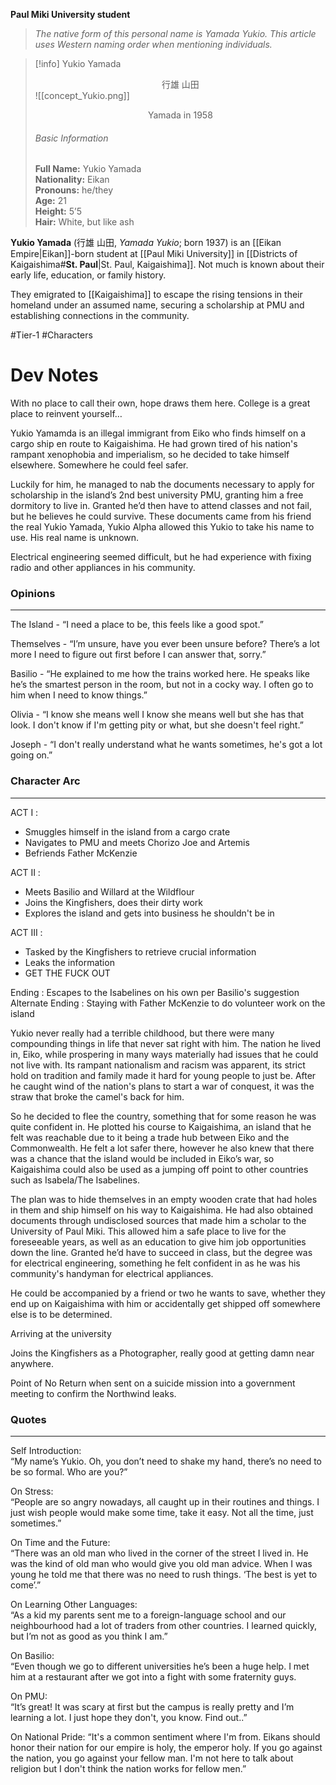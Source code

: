 **Paul Miki University student**

>*The native form of this personal name is Yamada Yukio. This article uses Western naming order when mentioning individuals.*

>[!info] Yukio Yamada</br><center>行雄 山田</center>
>![[concept_Yukio.png]]
><center>Yamada in 1958</center>
><h6>Basic Information</h6>
><b>Full Name:</b> Yukio Yamada</br>
><b>Nationality:</b> Eikan</br>
><b>Pronouns:</b> he/they</br>
><b>Age:</b> 21</br>
><b>Height:</b> 5’5</br>
><b>Hair:</b> White, but like ash

**Yukio Yamada** (行雄 山田, *Yamada Yukio*; born 1937) is an [[Eikan Empire|Eikan]]-born student at [[Paul Miki University]] in [[Districts of Kaigaishima#**St. Paul**|St. Paul, Kaigaishima]]. Not much is known about their early life, education, or family history.

They emigrated to [[Kaigaishima]] to escape the rising tensions in their homeland under an assumed name, securing a scholarship at PMU and establishing connections in the community.

#Tier-1 #Characters
# Dev Notes

With no place to call their own, hope draws them here.
College is a great place to reinvent yourself…  

Yukio Yamamda is an illegal immigrant from Eiko who finds himself on a cargo ship en route to Kaigaishima. He had grown tired of his nation's rampant xenophobia and imperialism, so he decided to take himself elsewhere. Somewhere he could feel safer.  

Luckily for him, he managed to nab the documents necessary to apply for scholarship in the island’s 2nd best university PMU, granting him a free dormitory to live in. Granted he’d then have to attend classes and not fail, but he believes he could survive. These documents came from his friend the real Yukio Yamada, Yukio Alpha allowed this Yukio to take his name to use. His real name is unknown.  
  
Electrical engineering seemed difficult, but he had experience with fixing radio and other appliances in his community.  
  
### Opinions
___
  
The Island - “I need a place to be, this feels like a good spot.”

Themselves - “I’m unsure, have you ever been unsure before? There’s a lot more I need to figure out first before I can answer that, sorry.”
  
Basilio - “He explained to me how the trains worked here. He speaks like he’s the smartest person in the room, but not in a cocky way. I often go to him when I need to know things.”
  
Olivia - “I know she means well I know she means well but she has that look. I don't know if I'm getting pity or what, but she doesn't feel right.”
  
Joseph - “I don't really understand what he wants sometimes, he's got a lot going on.”  
  
### Character Arc
---
ACT I :  
- Smuggles himself in the island from a cargo crate  
- Navigates to PMU and meets Chorizo Joe and Artemis  
- Befriends Father McKenzie  
  
ACT II :  
- Meets Basilio and Willard at the Wildflour  
- Joins the Kingfishers, does their dirty work  
- Explores the island and gets into business he shouldn't be in  
  
ACT III :  
- Tasked by the Kingfishers to retrieve crucial information  
- Leaks the information  
- GET THE FUCK OUT  
  
Ending : Escapes to the Isabelines on his own per Basilio's suggestion  
Alternate Ending : Staying with Father McKenzie to do volunteer work on the island
  
Yukio never really had a terrible childhood, but there were many compounding things in life that never sat right with him. The nation he lived in, Eiko, while prospering in many ways materially had issues that he could not live with. Its rampant nationalism and racism was apparent, its strict hold on tradition and family made it hard for young people to just be. After he caught wind of the nation's plans to start a war of conquest, it was the straw that broke the camel's back for him.  
  
So he decided to flee the country, something that for some reason he was quite confident in. He plotted his course to Kaigaishima, an island that he felt was reachable due to it being a trade hub between Eiko and the Commonwealth. He felt a lot safer there, however he also knew that there was a chance that the island would be included in Eiko’s war, so Kaigaishima could also be used as a jumping off point to other countries such as Isabela/The Isabelines.  
  
The plan was to hide themselves in an empty wooden crate that had holes in them and ship himself on his way to Kaigaishima. He had also obtained documents through undisclosed sources that made him a scholar to the University of Paul Miki. This allowed him a safe place to live for the foreseeable years, as well as an education to give him job opportunities down the line. Granted he’d have to succeed in class, but the degree was for electrical engineering, something he felt confident in as he was his community's handyman for electrical appliances. 

He could be accompanied by a friend or two he wants to save, whether they end up on Kaigaishima with him or accidentally get shipped off somewhere else is to be determined.  
  
Arriving at the university  

Joins the Kingfishers as a Photographer, really good at getting damn near anywhere.

Point of No Return when sent on a suicide mission into a government meeting to confirm the Northwind leaks.

### Quotes
---
Self Introduction:  
“My name’s Yukio. Oh, you don’t need to shake my hand, there’s no need to be so formal. Who are you?”  
  
On Stress:  
“People are so angry nowadays, all caught up in their routines and things. I just wish people would make some time, take it easy. Not all the time, just sometimes.”  
  
On Time and the Future:  
“There was an old man who lived in the corner of the street I lived in. He was the kind of old man who would give you old man advice. When I was young he told me that there was no need to rush things. ‘The best is yet to come’.”  
  
On Learning Other Languages:  
“As a kid my parents sent me to a foreign-language school and our neighbourhood had a lot of traders from other countries. I learned quickly, but I’m not as good as you think I am.”  
  
On Basilio:  
“Even though we go to different universities he’s been a huge help. I met him at a restaurant after we got into a fight with some fraternity guys.
  
On PMU:  
“It’s great! It was scary at first but the campus is really pretty and I’m learning a lot. I just hope they don't, you know. Find out..”

On National Pride:
“It's a common sentiment where I'm from. Eikans should honor their nation for our empire is holy, the emperor holy. If you go against the nation, you go against your fellow man. I'm not here to talk about religion but I don't think the nation works for fellow men.”